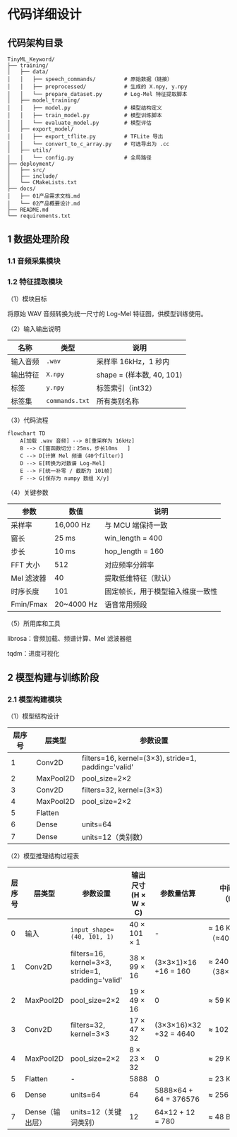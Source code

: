 # 代码详细设计

## 代码架构目录

```
TinyML_Keyword/
├── training/
│   ├── data/
│   │   ├── speech_commands/         # 原始数据（链接）
│   │   ├── preprocessed/            # 生成的 X.npy, y.npy
│   │   └── prepare_dataset.py       # Log-Mel 特征提取脚本
│   ├── model_training/
│   │   ├── model.py                 # 模型结构定义
│   │   ├── train_model.py           # 模型训练脚本
│   │   └── evaluate_model.py        # 模型评估
│   ├── export_model/
│   │   ├── export_tflite.py         # TFLite 导出
│   │   └── convert_to_c_array.py    # 可选导出为 .cc
│   ├── utils/
│   │   └── config.py                # 全局路径
├── deployment/
│   ├── src/
│   ├── include/
│   └── CMakeLists.txt
├── docs/
│   ├── 01产品需求文档.md
│   └── 02产品概要设计.md
├── README.md
└── requirements.txt
```

## 1 数据处理阶段

### 1.1 音频采集模块



### 1.2 特征提取模块

（1）模块目标

将原始 WAV 音频转换为统一尺寸的 Log-Mel 特征图，供模型训练使用。

（2）输入输出说明

| 名称     | 类型           | 说明                      |
| -------- | -------------- | ------------------------- |
| 输入音频 | `.wav`         | 采样率 16kHz，1 秒内      |
| 输出特征 | `X.npy`        | shape = (样本数, 40, 101) |
| 标签     | `y.npy`        | 标签索引（int32）         |
| 标签集   | `commands.txt` | 所有类别名称              |

（3）代码流程

```mermaid
flowchart TD
    A[加载 .wav 音频] --> B[重采样为 16kHz]
    B --> C[窗函数切分：25ms，步长10ms   ]
    C --> D[计算 Mel 频谱（40个filter）]
    D --> E[转换为对数谱 Log-Mel]
    E --> F[统一补零 / 截断为 101帧]
    F --> G[保存为 numpy 数组 X/y]
```

（4）关键参数

| 参数       | 数值       | 说明                             |
| ---------- | ---------- | -------------------------------- |
| 采样率     | 16,000 Hz  | 与 MCU 端保持一致                |
| 窗长       | 25 ms      | win_length = 400                 |
| 步长       | 10 ms      | hop_length = 160                 |
| FFT 大小   | 512        | 对应频率分辨率                   |
| Mel 滤波器 | 40         | 提取低维特征（默认）             |
| 时序长度   | 101        | 固定帧长，用于模型输入维度一致性 |
| Fmin/Fmax  | 20~4000 Hz | 语音常用频段                     |

（5）所用库和工具

librosa：音频加载、频谱计算、Mel 滤波器组

tqdm：进度可视化

## 2 模型构建与训练阶段

### 2.1 模型构建模块

（1）模型结构设计

| 层序号 | 层类型    | 参数设置                                            |
| ------ | --------- | --------------------------------------------------- |
| 1      | Conv2D    | filters=16, kernel=(3×3), stride=1, padding='valid' |
| 2      | MaxPool2D | pool_size=2×2                                       |
| 3      | Conv2D    | filters=32, kernel=(3×3)                            |
| 4      | MaxPool2D | pool_size=2×2                                       |
| 5      | Flatten   |                                                     |
| 6      | Dense     | units=64                                            |
| 7      | Dense     | units=12（类别数）                                  |

（2）模型推理结构过程表

| 层序号 | 层类型          | 参数设置                                          | 输出尺寸 (H × W × C) | 参数量估算             | 中间张量占用（float32） |
| ------ | --------------- | ------------------------------------------------- | -------------------- | ---------------------- | ----------------------- |
| 0      | 输入            | `input_shape=(40, 101, 1)`                        | 40 × 101 × 1         | -                      | ≈ 16 KB（≈40×101×4B）   |
| 1      | Conv2D          | filters=16, kernel=3×3, stride=1, padding='valid' | 38 × 99 × 16         | (3×3×1)×16 +16 = 160   | ≈ 240 KB（38×99×16×4B） |
| 2      | MaxPool2D       | pool_size=2×2                                     | 19 × 49 × 16         | 0                      | ≈ 59 KB                 |
| 3      | Conv2D          | filters=32, kernel=3×3                            | 17 × 47 × 32         | (3×3×16)×32 +32 = 4640 | ≈ 102 KB                |
| 4      | MaxPool2D       | pool_size=2×2                                     | 8 × 23 × 32          | 0                      | ≈ 29 KB                 |
| 5      | Flatten         | -                                                 | 5888                 | 0                      | ≈ 23 KB                 |
| 6      | Dense           | units=64                                          | 64                   | 5888×64 + 64 = 376576  | ≈ 256 B                 |
| 7      | Dense（输出层） | units=12（关键词类别）                            | 12                   | 64×12 + 12 = 780       | ≈ 48 B                  |

